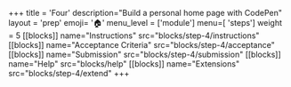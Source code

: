 +++
title = 'Four'
description="Build a personal home page with CodePen"
layout = 'prep'
emoji= '🏠'
menu_level = ['module']
menu=[ 'steps']
weight = 5
[[blocks]]
name="Instructions"
src="blocks/step-4/instructions"
[[blocks]]
name="Acceptance Criteria"
src="blocks/step-4/acceptance"
[[blocks]]
name="Submission"
src="blocks/step-4/submission"
[[blocks]]
name="Help"
src="blocks/help"
[[blocks]]
name="Extensions"
src="blocks/step-4/extend"
+++
